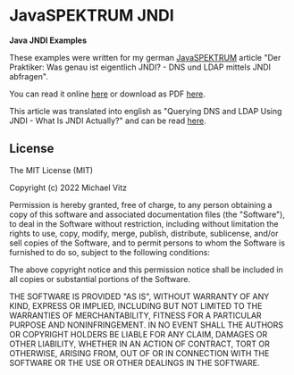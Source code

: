 # JavaSPEKTRUM JNDI

**Java JNDI Examples**

These examples were written for my german [JavaSPEKTRUM](http://www.javaspektrum.de/)
article "Der Praktiker: Was genau ist eigentlich JNDI? - DNS und LDAP mittels
JNDI abfragen".

You can read it online
[here](https://www.innoq.com/de/articles/2022/04/java-jndi/)
or download as PDF
[here](http://www.sigs.de/publications/download/Artikel/vitz_JS_02_22_apxm.pdf).

This article was translated into english as "Querying DNS and LDAP Using JNDI -
What Is JNDI Actually?" and can be read
[here](https://www.innoq.com/en/articles/2022/04/java-jndi/).


## License

The MIT License (MIT)

Copyright (c) 2022 Michael Vitz

Permission is hereby granted, free of charge, to any person obtaining a copy of
this software and associated documentation files (the "Software"), to deal in
the Software without restriction, including without limitation the rights to
use, copy, modify, merge, publish, distribute, sublicense, and/or sell copies of
the Software, and to permit persons to whom the Software is furnished to do so,
subject to the following conditions:

The above copyright notice and this permission notice shall be included in all
copies or substantial portions of the Software.

THE SOFTWARE IS PROVIDED "AS IS", WITHOUT WARRANTY OF ANY KIND, EXPRESS OR
IMPLIED, INCLUDING BUT NOT LIMITED TO THE WARRANTIES OF MERCHANTABILITY, FITNESS
FOR A PARTICULAR PURPOSE AND NONINFRINGEMENT. IN NO EVENT SHALL THE AUTHORS OR
COPYRIGHT HOLDERS BE LIABLE FOR ANY CLAIM, DAMAGES OR OTHER LIABILITY, WHETHER
IN AN ACTION OF CONTRACT, TORT OR OTHERWISE, ARISING FROM, OUT OF OR IN
CONNECTION WITH THE SOFTWARE OR THE USE OR OTHER DEALINGS IN THE SOFTWARE.

